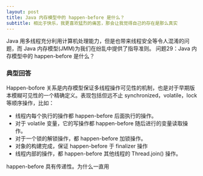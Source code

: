 ```yaml
---
layout: post
title: Java 内存模型中的 happen-before 是什么？
subtitle: 相比于快乐，我更喜欢猛烈的痛苦，那会让我觉得自己的存在是那么真实
---
```


Java 用多线程充分利用计算机处理能力，但是也带来线程安全等令人混淆的问题，而 Java 内存模型(JMM)为我们在纷乱中提供了指导准则。
问题29：Java 内存模型中的 happen-before 是什么？

### 典型回答
Happen-bofore 关系是内存模型保证多线程操作可见性的机制，也是对于早期版本模糊可见性的一个精确定义。表现包括但远不止 synchronized，volatile，lock 等顺序操作，比如：
* 线程内每个执行的操作都 happen-before 后面执行的操作。
* 对于 volatile 变量，它的写操作都 happen-before 随后进行的变量读取操作。
* 对于一个锁的解锁操作，都 happen-before 加锁操作。
* 对象的构建完成，保证 happen-before 于 finalizer 操作
* 线程内部的操作，都 happen-before 其他线程的 Thread.join() 操作。

happen-before 具有传递性。为什么一直用